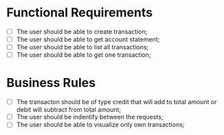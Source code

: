 # Functional Requirements

- [ ] The user should be able to create transaction;
- [ ] The user should be able to get account statement;
- [ ] The user should be able to list all transactions;
- [ ] The user should be able to get one transaction;

# Business Rules

- [ ] The transacton should be of type  credit that will add to total amount or debit will subtract from total amount;
- [ ] The user should be indentify between the requests;
- [ ] The user should be able to visualize only own transactions;